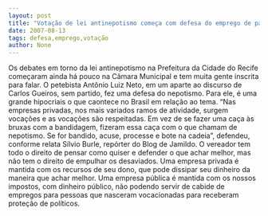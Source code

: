 ```yaml
---
layout: post
title: "Votação de lei antinepotismo começa com defesa do emprego de parentes vocacionados"
date: 2007-08-13
tags: defesa,emprego,votação
author: None
---
```

Os debates em torno da lei antinepotismo na Prefeitura da Cidade do Recife come&ccedil;aram ainda h&aacute; pouco na C&acirc;mara Municipal e tem muita gente inscrita para falar.
O petebista Ant&ocirc;nio Luiz Neto, em um aparte ao discurso de Carlos Gueiros, sem partido, fez uma defesa do nepotismo. Para ele, &eacute; uma grande hipocriais o que caontece no Brasil em rela&ccedil;&atilde;o ao tema.
&ldquo;Nas empresas privadas, nos mais variados ramos de atividade, surgem voca&ccedil;&otilde;es e as voca&ccedil;&otilde;es s&atilde;o respeitadas. Em vez de se fazer uma ca&ccedil;a &agrave;s bruxas com a bandidagem, fizeram essa ca&ccedil;a com o que chamam de nepotismo. Se for bandido, acuse, processe e bote na cadeia&rdquo;, defendeu, conforme relata S&iacute;lvio Burle, rep&oacute;rter do Blog de Jamildo.
O vereador tem todo o direito de pensar como quiser e defender o que achar melhor, mas n&atilde;o tem o direito de empulhar os desaviados. Uma empresa privada &eacute; mantida com os recursos de seu dono, que pode dissipar seu dinheiro da maneira que achar melhor. Uma empresa p&uacute;blica &eacute; mantida com os nossos impostos, com dinheiro p&uacute;blico, n&atilde;o podendo servir de cabide de empregos para pessoas que nasceram vocacionadas para receberam prote&ccedil;&atilde;o de pol&iacute;ticos. 